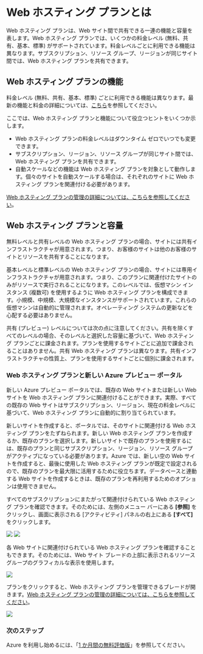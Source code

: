 ﻿<properties pageTitle="Web ホスティング プランとは" description="Web hosting plan overview" title="What is a web hosting plan?" services="web-sites" authors="adamab" manager="wpickett" />

<tags ms.service="web-sites" ms.workload="web" ms.tgt_pltfrm="na" ms.devlang="multiple" ms.topic="article" ms.date="01/01/1900" ms.author="adamab" />

#  Web ホスティング プランとは #

Web ホスティング プランは、Web サイト間で共有できる一連の機能と容量を表します。Web ホスティング プランでは、いくつかの料金レベル (無料、共有、基本、標準) がサポートされています。料金レベルごとに利用できる機能は異なります。サブスクリプション、リソース グループ、リージョンが同じサイト間では、Web ホスティング プランを共有できます。

## Web ホスティング プランの機能 ##

料金レベル (無料、共有、基本、標準) ごとに利用できる機能は異なります。最新の機能と料金の詳細については、[こちら](http://go.microsoft.com/fwlink/?LinkID=394421)を参照してください。

ここでは、Web ホスティング プランと機能について役立つヒントをいくつか示します。

- Web ホスティング プランの料金レベルはダウンタイム ゼロでいつでも変更できます。
- サブスクリプション、リージョン、リソース グループが同じサイト間では、Web ホスティング プランを共有できます。 
- 自動スケールなどの機能は Web ホスティング プランを対象として動作します。個々のサイトを自動スケールする場合は、それぞれのサイトに Web ホスティング プランを関連付ける必要があります。

[Web ホスティング プランの管理の詳細については、こちらを参照してください](http://go.microsoft.com/fwlink/?LinkID=394411)。

## Web ホスティング プランと容量 ##

無料レベルと共有レベルの Web ホスティング プランの場合、サイトには共有インフラストラクチャが用意されます。つまり、お客様のサイトは他のお客様のサイトとリソースを共有することになります。  

基本レベルと標準レベルの Web ホスティング プランの場合、サイトには専用インフラストラクチャが用意されます。つまり、このプランに関連付けたサイトのみがリソースで実行されることになります。このレベルでは、仮想マシン インスタンス (複数可) を使用するように Web ホスティング プランを構成できます。小規模、中規模、大規模なインスタンスがサポートされています。これらの仮想マシンは自動的に管理されます。オペレーティング システムの更新などを心配する必要はありません。  

共有 (プレビュー) レベルについては次の点に注意してください。共有を除くすべてのレベルの場合、そのレベルと選択した容量に基づいて、Web ホスティング プランごとに課金されます。プランを使用するサイトごとに追加で課金されることはありません。共有 Web ホスティング プランは異なります。共有インフラストラクチャの性質上、プランを使用するサイトごとに個別に課金されます。  

### Web ホスティング プランと新しい Azure プレビュー ポータル ###

新しい Azure プレビュー ポータルでは、既存の Web サイトまたは新しい Web サイトを Web ホスティング プランに関連付けることができます。実際、すべての既存の Web サイトはサブスクリプション、リージョン、現在の料金レベルに基づいて、Web ホスティング プランに自動的に割り当てられています。  

新しいサイトを作成すると、ポータルでは、そのサイトに関連付ける Web ホスティング プランをたずねられます。新しい Web ホスティング プランを作成するか、既存のプランを選択します。新しいサイトで既存のプランを使用するには、既存のプランと同じサブスクリプション、リージョン、リソース グループがアクティブになっている必要があります。Azure では、新しい空の Web サイトを作成すると、最後に使用した Web ホスティング プランが既定で設定されるので、既存のプランを最大限に活用するために役立ちます。データベースと連動する Web サイトを作成するときは、既存のプランを再利用するためのオプションは使用できません。

すべてのサブスクリプションにまたがって関連付けられている Web ホスティング プランを確認できます。そのためには、左側のメニュー バーにある **[参照]** をクリックし、画面に表示される [アクティビティ] パネルの右上にある **[すべて]** をクリックします。

![][BrowseEverythingScreenshot]
![][BrowseWebHostingPlansScreenshot]

各 Web サイトに関連付けられている Web ホスティング プランを確認することもできます。そのためには、Web サイト ブレードの上部に表示されるリソース グループのグラフィカルな表示を使用します。

![][WebHostingPlanResourceMapScreenshot]

プランをクリックすると、Web ホスティング プランを管理できるブレードが開きます。[Web ホスティング プランの管理の詳細については、こちらを参照してください](http://go.microsoft.com/fwlink/?LinkID=394411)。

![][WebHostingPlanBladeScreenshot]
	

### 次のステップ ###

Azure を利用し始めるには、「[1 か月間の無料評価版](http://azure.microsoft.com/ja-jp/pricing/free-trial/)」を参照してください。

<!-- Images. -->
[BrowseEverythingScreenshot]: ./media/web-sites-web-hosting-plan-overview/browse-everything.png
[WebHostingPlanResourceMapScreenshot]: ./media/web-sites-web-hosting-plan-overview/web-hosting-plan-resource-map.png
[WebHostingPlanBladeScreenshot]: ./media/web-sites-web-hosting-plan-overview/web-hosting-plan-blade.png
[BrowseWebHostingPlansScreenshot]: ./media/web-sites-web-hosting-plan-overview/browse-web-hosting-plans.png
